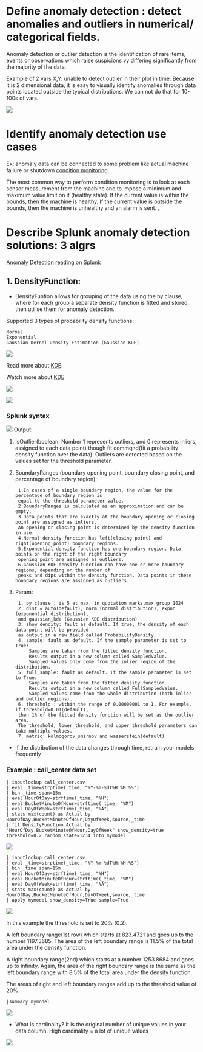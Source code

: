 # Define anomaly detection : detect anomalies and outliers in numerical/ categorical fields.
Anomaly detection or outlier detection is the identification of rare items, events or observations which raise suspicions vy differing significantly from the majority of the data.

Example of 2 vars X,Y: unable to detect outlier in their plot in time. Because it is 2 dimensional data, it is easy to visually identify anomalies through data points located outside the typical distributions. We can not do that for 10-100s of vars.

![](image./ad_2vars.png)
# Identify anomaly detection use cases
Ex: anomaly data can be connected to some problem like actual machine failure or shutdown [condition monitoring](https://en.wikipedia.org/wiki/Condition_monitoring). 

The most common way to perform condition monitoring is to look at each sensor measurement from the machine and to impose a minimum and maximum value limit on it (healthy state). If the current value is within the bounds, then the machine is healthy. If the current value is outside the bounds, then the machine is unhealthy and an alarm is sent.
[.](https://towardsdatascience.com/how-to-use-machine-learning-for-anomaly-detection-and-condition-monitoring-6742f82900d7)

# Describe Splunk anomaly detection solutions: 3 algrs
[Anomaly Detection reading on Splunk](https://docs.splunk.com/Documentation/MLApp/5.1.0/User/Algorithms#Anomaly_Detection)
## 1. DensityFunction:
* DensityFuntion allows for grouping of the data using the by clause, where for each group a separate density function is fitted and stored, then utilise them for anomaly detection.

Supported 3 types of probability density functions:

	Normal
	Exponential 
	Gaussian Kernel Density Estimation (Gaussian KDE)

![](image./KDE.png)

Read more about [KDE](https://rstudio-pubs-static.s3.amazonaws.com/238698_f5c485e2a4f2441dbc9a52ebda0fe8c0.html).

Watch more about [KDE](https://www.youtube.com/watch?v=x5zLaWT5KPs)

![](image./Exponential.png)

![](image./Normal.png)
### Splunk syntax
![](image./DF_syntax.png)
Output: 
1. IsOutlier(boolean: Number 1 represents outliers, and 0 represents inliers, assigned to each data point) though fit commqnd(fit a probability density function over the data). Outliers are detected based on the values set for the threshold parameter. 

2. BoundaryRanges (boundary opening point, boundary closing point, and percentage of boundary region):
		
		1.In cases of a single boundary region, the value for the percentage of boundary region is 
		equal to the threshold parameter value. 
		2.BoundaryRanges is calculated as an approximation and can be empty.
		3.Data points that are exactly at the boundary opening or closing point are assigned as inliers.
		An opening or closing point is determined by the density function in use.
		4.Normal density function has left(closing point) and right(opening point) boundary regions. 
		5.Exponential density function has one boundary region. Data points on the right of the right boundary 
		opening point are assigned as outliers.
		6.Gaussian KDE density function can have one or more boundary regions, depending on the number of 
		peaks and dips within the density function. Data points in these boundary regions are assigned as outliers.

3. Param:

		1. by clause : is 5 at max, in quotation marks,max group 1024
		2. dist = auto(default), norm (normal distribution), expon (exponential distribution),
		and gaussian_kde (Gaussian KDE distribution) 
		3. show_dendity: fault as default. If true, the density of each data point will be provided 
		as output in a new field called ProbabilityDensity.
		4. sample: fault as default. If the sample parameter is set to True:
			Samples are taken from the fitted density function.
			Results output in a new column called SampledValue.
			Sampled values only come from the inlier region of the distribution.
		5. full_sample: fault as default. If the sample parameter is set to True:
			Samples are taken from the fitted density function.
			Results output in a new column called FullSampledValue.
			Sampled values come from the whole distribution (both inlier and outlier regions).
		6. threshold : within the range of 0.00000001 to 1. For example, if threshold=0.01(default),
		then 1% of the fitted density function will be set as the outlier area.
		The threshold, lower_threshold, and upper_threshold parameters can take multiple values.
		7. metric: kolmogorov_smirnov and wasserstein(default)

* If the distribution of the data changes through time, retrain your models frequently

### Example : call_center data set

	| inputlookup call_center.csv
	| eval _time=strptime(_time, "%Y-%m-%dT%H:%M:%S")
	| bin _time span=15m
	| eval HourOfDay=strftime(_time, "%H")
	| eval BucketMinuteOfHour=strftime(_time, "%M")
	| eval DayOfWeek=strftime(_time, "%A")
	| stats max(count) as Actual by HourOfDay,BucketMinuteOfHour,DayOfWeek,source,_time
	| fit DensityFunction Actual by "HourOfDay,BucketMinuteOfHour,DayOfWeek" show_density=true threshold=0.2 random_state=1234 into mymodel
![](image./Df_fit.png)

	| inputlookup call_center.csv
	| eval _time=strptime(_time, "%Y-%m-%dT%H:%M:%S")
	| bin _time span=15m
	| eval HourOfDay=strftime(_time, "%H")
	| eval BucketMinuteOfHour=strftime(_time, "%M")
	| eval DayOfWeek=strftime(_time, "%A")
	| stats max(count) as Actual by HourOfDay,BucketMinuteOfHour,DayOfWeek,source,_time
	| apply mymodel show_density=True sample=True
![](image./DF_apply.png)
	
In this example the threshold is set to 20% (0.2). 

A left boundary range(1st row) which starts at 823.4721 and goes up to the number 1197.3685. The area of the left boundary range is 11.5% of the total area under the density function.

A right boundary range(2nd) which starts at a number 1253.8684 and goes up to Infinity. Again, the area of the right boundary range is the same as the left boundary range with 8.5% of the total area under the density function. 

The areas of right and left boundary ranges add up to the threshold value of 20%. 

	|summary mymodel
![](image./DF_summary.png)

* What is cardinality? It is the original number of unique values in your data column. High cardinality = a lot of unique values

![](image./DF.png)
